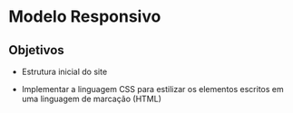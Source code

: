 # Modelo Responsivo


## Objetivos

* Estrutura inicial do site

* Implementar a linguagem CSS para estilizar os elementos escritos em uma linguagem de marcação (HTML)